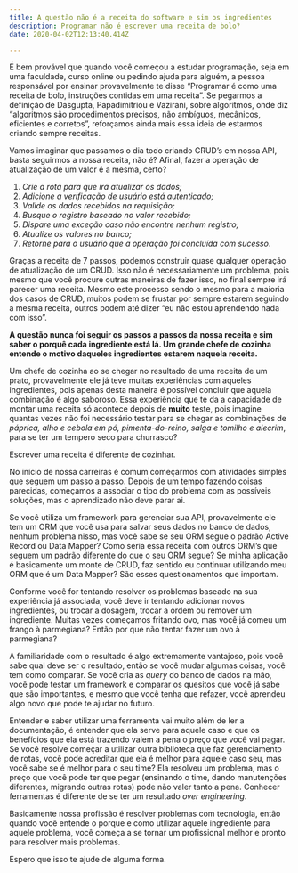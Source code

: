 ```yaml
---
title: A questão não é a receita do software e sim os ingredientes
description: Programar não é escrever uma receita de bolo?
date: 2020-04-02T12:13:40.414Z

---
```

É bem provável que quando você começou a estudar programação, seja em uma faculdade, curso online ou pedindo ajuda para alguém, a pessoa responsável por ensinar provavelmente te disse “Programar é como uma receita de bolo, instruções contidas em uma receita”. Se pegarmos a definição de Dasgupta, Papadimitriou e Vazirani, sobre algoritmos, onde diz “algoritmos são procedimentos precisos, não ambíguos, mecânicos, eficientes e corretos”, reforçamos ainda mais essa ideia de estarmos criando sempre receitas.

Vamos imaginar que passamos o dia todo criando CRUD’s em nossa API, basta seguirmos a nossa receita, não é? Afinal, fazer a operação de atualização de um valor é a mesma, certo?

1. _Crie a rota para que irá atualizar os dados;_
2. _Adicione a verificação de usuário está autenticado;_
3. _Valide os dados recebidos na requisição;_
4. _Busque o registro baseado no valor recebido;_
5. _Dispare uma exceção caso não encontre nenhum registro;_
6. _Atualize os valores no banco;_
7. _Retorne para o usuário que a operação foi concluída com sucesso_.

Graças a receita de 7 passos, podemos construir quase qualquer operação de atualização de um CRUD. Isso não é necessariamente um problema, pois mesmo que você procure outras maneiras de fazer isso, no final sempre irá parecer uma receita. Mesmo este processo sendo o mesmo para a maioria dos casos de CRUD, muitos podem se frustar por sempre estarem seguindo a mesma receita, outros podem até dizer “eu não estou aprendendo nada com isso”.

**A questão nunca foi seguir os passos a passos da nossa receita e sim saber o porquê cada ingrediente está lá. Um grande chefe de cozinha entende o motivo daqueles ingredientes estarem naquela receita.**

Um chefe de cozinha ao se chegar no resultado de uma receita de um prato, provavelmente ele já teve muitas experiências com aqueles ingredientes, pois apenas desta maneira é possível concluir que aquela combinação é algo saboroso. Essa experiência que te da a capacidade de montar uma receita só acontece depois de **muito** teste, pois imagine quantas vezes não foi necessário testar para se chegar as combinações de _páprica, alho e cebola em pó, pimenta-do-reino, salga e tomilho e alecrim_, para se ter um tempero seco para churrasco?

Escrever uma receita é diferente de cozinhar.

No início de nossa carreiras é comum começarmos com atividades simples que seguem um passo a passo. Depois de um tempo fazendo coisas parecidas, começamos a associar o tipo do problema com as possíveis soluções, mas o aprendizado não deve parar ai.

Se você utiliza um framework para gerenciar sua API, provavelmente ele tem um ORM que você usa para salvar seus dados no banco de dados, nenhum problema nisso, mas você sabe se seu ORM segue o padrão Active Record ou Data Mapper? Como seria essa receita com outros ORM’s que seguem um padrão diferente do que o seu ORM segue? Se minha aplicação é basicamente um monte de CRUD, faz sentido eu continuar utilizando meu ORM que é um Data Mapper? São esses questionamentos que importam.

Conforme você for tentando resolver os problemas baseado na sua experiência já associada, você deve ir tentando adicionar novos ingredientes, ou trocar a dosagem, trocar a ordem ou remover um ingrediente. Muitas vezes começamos fritando ovo, mas você já comeu um frango à parmegiana? Então por que não tentar fazer um ovo à parmegiana?

A familiaridade com o resultado é algo extremamente vantajoso, pois você sabe qual deve ser o resultado, então se você mudar algumas coisas, você tem como comparar. Se você cria as _query_ do banco de dados na mão, você pode testar um framework e comparar os quesitos que você já sabe que são importantes, e mesmo que você tenha que refazer, você aprendeu algo novo que pode te ajudar no futuro.

Entender e saber utilizar uma ferramenta vai muito além de ler a documentação, é entender que ela serve para aquele caso e que os benefícios que ela está trazendo valem a pena o preço que você vai pagar. Se você resolve começar a utilizar outra biblioteca que faz gerenciamento de rotas, você pode acreditar que ela é melhor para aquele caso seu, mas você sabe se é melhor para o seu time? Ela resolveu um problema, mas o preço que você pode ter que pegar (ensinando o time, dando manutenções diferentes, migrando outras rotas) pode não valer tanto a pena. Conhecer ferramentas é diferente de se ter um resultado _over engineering_.

Basicamente nossa profissão é resolver problemas com tecnologia, então quando você entende o porque e como utilizar aquele ingrediente para aquele problema, você começa a se tornar um profissional melhor e pronto para resolver mais problemas.

Espero que isso te ajude de alguma forma.